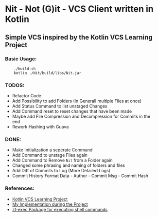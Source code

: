 # Nit - Not (G)it - VCS Client written in Kotlin
## Simple VCS inspired by the Kotlin VCS Learning Project



### Basic Usage:
```console
    ./build.sh
    kotlin ./Nit/build/libs/Nit.jar
```


### TODOS:
- Refactor Code
- Add Possibility to add Folders (In Generall multiple Files at once)
- Add Status Command to list unstaged Changes
- Add Command reset to reset changes that have been made
- Maybe add File Compression and Decompression for Commits in the end
- Rework Hashing with Guava

### DONE:
- Make Initialization a seperate Command
- Add Command to unstage Files again
- Add Command to Remove `Nit` from a Folder again
- Changed some phrasing and naming of folders and files
- Add Diff of Commits to Log (More Detailed Logs)
- Commit History Format Data - Author - Commit Msg - Commit Hash


### References:
 - [Kotlin VCS Learning Project](https://hyperskill.org/projects/177?track=18)
 - [My Implementation during the Project](https://github.com/LucaBarden/kotlin-learning-path/tree/master/Version%20Control%20System)
 - [zt-exec Package for executing shell commands](https://github.com/zeroturnaround/zt-exec)
